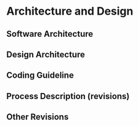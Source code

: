 # Architecture and Design


## Software Architecture

## Design Architecture

## Coding Guideline

## Process Description (revisions)

## Other Revisions


